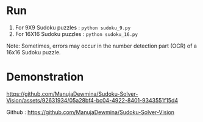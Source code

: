 # Run

1. For 9X9 Sudoku puzzles : `python sudoku_9.py` 
2. For 16X16 Sudoku puzzles : `python sudoku_16.py` 

Note: Sometimes, errors may occur in the number detection part (OCR) of a 16x16 Sudoku puzzle.

# Demonstration

https://github.com/ManujaDewmina/Sudoku-Solver-Vision/assets/92631934/05a28bf4-bc04-4922-8401-9343551f15d4

Github : https://github.com/ManujaDewmina/Sudoku-Solver-Vision
